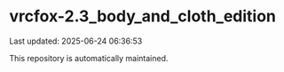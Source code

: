 # vrcfox-2.3_body_and_cloth_edition

Last updated: 2025-06-24 06:36:53

This repository is automatically maintained.
